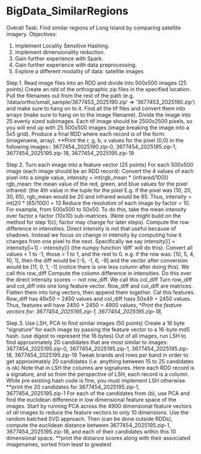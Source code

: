 # BigData_SimilarRegions

Overall Task: Find similar regions of Long Island by comparing satellite imagery.
Objectives:
1. Implement Locality Sensitive Hashing.
2. Implement dimensionality reduction.
3. Gain further experience with Spark.
4. Gain further experience with data preprocessing.
5. Explore a different modality of data: satellite images

Step 1. Read image files into an RDD and divide into 500x500 images (25 points)
Create an rdd of the orthographic zip files in the specified location. Pull the filenames out from the rest of the path (e.g. ‘/data/ortho/small_sample/3677453_2025190.zip’ => ‘3677453_2025190.zip’) and make sure to hang on to it.
Find all the tif files and convert them into arrays (make sure to hang on to the image filename).
Divide the image into 25 evenly sized subimages. Each tif image should be 2500x2500 pixels, so you will end up with 25 500x500 images (image breaking the image into a 5x5 grid).
Produce a final RDD where each record is of the form: (imagename, array).
**Print the r, g, b, x values for the pixel (0,0) in the following images::
3677454_2025190.zip-0, 3677454_2025195.zip-1, 3677454_2025195.zip-18, 3677454_2025195.zip-19

Step 2. Turn each image into a feature vector (25 points)
For each 500x500 image (each image should be an RDD record):
Convert the 4 values of each pixel into a single value, 
        intensity = int(rgb_mean * (infrared/100))
rgb_mean: the mean value of the red, green, and blue values for the pixel
infrared: (the 4th value in the tuple for the pixel
E.g. if the pixel was (10, 20, 30, 65), rgb_mean would be 20 and infrared would be 65. 
        Thus, intensity = int(20 * (65/100)) = 13
Reduce the resolution of each image by factor = 10. For example, from 500x500 to 50x50. To do this, take the mean intensity over factor x factor (10x10) sub-matrices. (Note one might build on the method for step 1(c); factor may change for later steps).
Compute the row difference in intensities. Direct intensity is not that useful because of shadows. Instead we focus on change in intensity by computing how it changes from one pixel to the next. Specifically we say intensity[i] = intensity[i+1] - intensity[i] (the numpy function ‘diff’ will do this). Convert all values < 1 to -1, those > 1 to 1, and the rest to 0. 
e.g. if the row was: [10, 5, 4, 10, 1], then the diff would be [-5, -1, 6, -9] and the vector after conversion would be [11, 0, 1, -1] (notice there is one less column after doing this). We call this row_diff
Compute the column difference in intensities. Do this over the direct intensity scores -- not row_diff. We call this col_diff
Turn row_diff and col_diff into one long feature vector. Row_diff and col_diff are matrices. Flatten them into long vectors, then append them together. Cal this features. Row_diff has 49x50 = 2450 values and col_diff hass 50x49 = 2450 values. Thus, features will have 2450 + 2450 = 4900 values,
**Print the feature vectors for: 3677454_2025195.zip-1, 3677454_2025195.zip-18,*

Step 3. Use LSH, PCA to find similar images (50 points)
Create a 16 byte “signature” for each image by passing the feature vector to a 16-byte md5 hash. (use digest to represent the 16 bytes)
Out of all images, run LSH to find approximately 20 candidates that are most similar to images: 3677454_2025195.zip-0, 3677454_2025195.zip-1, 3677454_2025195.zip-18, 3677454_2025195.zip-19
Tweak brands and rows per band in order to get approximately 20 candidates (i.e. anything between 15 to 25 candidates is ok)
Note that in LSH the columns are signatures. Here each RDD record is a signature, and so from the perspective of LSH, each record is a column.
While pre existing hash code is fine, you must implement LSH otherwise. 
**print the 20 candidates for 3677454_2025195.zip-1, 3677454_2025195.zip-1
For each of the candidates from (b), use PCA and find the euclidean difference in low dimensional feature space of the images. 
Start by running PCA across the 4900 dimensional feature vectors of *all* images to reduce the feature vectors to only 10 dimensions. Use the random batched SVD approach.
Then (can be done outside RDDs), compute the euclidean distance between 3677454_2025195.zip-1, 3677454_2025195.zip-18, and each of their candidates within this 10 dimensional space.
**print the distance scores along with their associated imagenames, sorted from least to greatest
